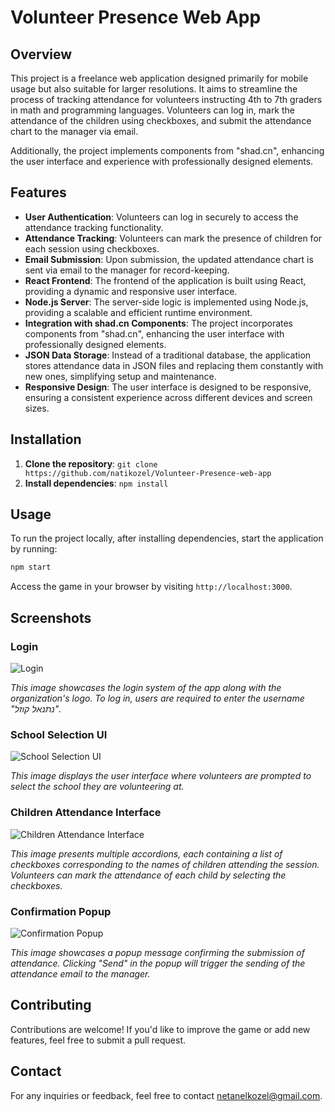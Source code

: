 # Volunteer Presence Web App


## Overview

This project is a freelance web application designed primarily for mobile usage but also suitable for larger resolutions.
It aims to streamline the process of tracking attendance for volunteers instructing 4th to 7th graders in math and programming languages.
Volunteers can log in, mark the attendance of the children using checkboxes, and submit the attendance chart to the manager via email.

Additionally, the project implements components from "shad.cn", enhancing the user interface and experience with professionally designed elements.


## Features

- **User Authentication**: Volunteers can log in securely to access the attendance tracking functionality.
- **Attendance Tracking**: Volunteers can mark the presence of children for each session using checkboxes.
- **Email Submission**: Upon submission, the updated attendance chart is sent via email to the manager for record-keeping.
- **React Frontend**: The frontend of the application is built using React, providing a dynamic and responsive user interface.
- **Node.js Server**: The server-side logic is implemented using Node.js, providing a scalable and efficient runtime environment.
- **Integration with shad.cn Components**: The project incorporates components from "shad.cn", enhancing the user interface with professionally designed elements.
- **JSON Data Storage**: Instead of a traditional database, the application stores attendance data in JSON files and replacing them constantly with new ones, simplifying setup and maintenance.
- **Responsive Design**: The user interface is designed to be responsive, ensuring a consistent experience across different devices and screen sizes.

## Installation

1. **Clone the repository**: `git clone https://github.com/natikozel/Volunteer-Presence-web-app`
2. **Install dependencies**: `npm install`

## Usage

To run the project locally, after installing dependencies, start the application by running:

```bash
npm start
```
Access the game in your browser by visiting `http://localhost:3000`.

## Screenshots

### Login
![Login](./src/assets/s1.png)

*This image showcases the login system of the app along with the organization's logo. To log in, users are required to enter the username "נתנאל קוזל".*

### School Selection UI
![School Selection UI](./src/assets/s2.png)

*This image displays the user interface where volunteers are prompted to select the school they are volunteering at.*

### Children Attendance Interface
![Children Attendance Interface](./src/assets/s3.png)

*This image presents multiple accordions, each containing a list of checkboxes corresponding to the names of children attending the session. Volunteers can mark the attendance of each child by selecting the checkboxes.*

### Confirmation Popup
![Confirmation Popup](./src/assets/s4.png)

*This image showcases a popup message confirming the submission of attendance. Clicking "Send" in the popup will trigger the sending of the attendance email to the manager.*



## Contributing

Contributions are welcome! If you'd like to improve the game or add new features, feel free to submit a pull request.


## Contact

For any inquiries or feedback, feel free to contact [netanelkozel@gmail.com](mailto:netanelkozel@gmail.com).


